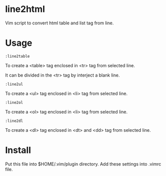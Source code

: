 line2html
==============

Vim script to convert html table and list tag from line.

Usage
==============

```
:line2table
```
To create a &lt;table&gt; tag enclosed in &lt;tr&gt; tag from selected line.

It can be divided in the &lt;tr&gt; tag by interject a blank line.

```
:line2ul
```
To create a &lt;ul&gt; tag enclosed in &lt;li&gt; tag from selected line.

```
:line2ol
```
To create a &lt;ol&gt; tag enclosed in &lt;li&gt; tag from selected line.

```
:line2dl
```
To create a &lt;dl&gt; tag enclosed in &lt;dt&gt; and &lt;dd&gt; tag from selected line.

Install
==============

Put this file into $HOME/.vim/plugin directory. Add these settings into .vimrc file.
